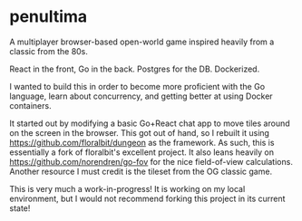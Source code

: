 # penultima
A multiplayer browser-based open-world game inspired heavily from a classic from the 80s. 

React in the front, Go in the back. Postgres for the DB. Dockerized. 

I wanted to build this in order to become more proficient with the Go language, learn about concurrency, and getting better at using Docker containers.

It started out by modifying a basic Go+React chat app to move tiles around on the screen in the browser. This got out of hand, so I rebuilt it using https://github.com/floralbit/dungeon
as the framework. As such, this is essentially a fork of floralbit's excellent project. It also leans heavily on https://github.com/norendren/go-fov for the nice field-of-view calculations. 
Another resource I must credit is the tileset from the OG classic game.

This is very much a work-in-progress! It is working on my local environment, but I would not recommend forking this project in its current state!
